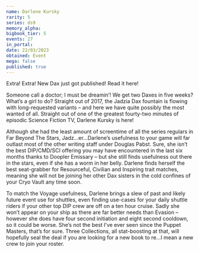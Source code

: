 ```yaml
---
name: Darlene Kursky
rarity: 5
series: ds9
memory_alpha:
bigbook_tier: 5
events: 27
in_portal:
date: 22/03/2023
obtained: Event
mega: false
published: true
---
```


Extra! Extra! New Dax just got published! Read it here! 

Someone call a doctor; I must be dreamin’! We get two Daxes in five weeks?  What’s a girl to do?  Straight out of 2017, the Jadzia Dax fountain is flowing with long-requested variants – and here we have quite possibly the most wanted of all.  Straight out of one of the greatest fourty-two minutes of episodic Science Fiction TV, Darlene Kursky is here!

Although she had the least amount of screentime of all the series regulars in Far Beyond The Stars, Jadz...er...Darlene’s usefulness to your game will far outlast most of the other writing staff under Douglas Pabst.  Sure, she isn’t the best DIP/CMD/SCI offering you may have encountered in the last six months thanks to Doopler Emissary – but she still finds usefulness out there in the stars, even if she has a worm in her belly.  Darlene finds herself the best seat-grabber for Resourceful, Civilian and Inspiring trait matches, meaning she will not be joining her other Dax sisters in the cold confines of your Cryo Vault any time soon.

To match the Voyage usefulness, Darlene brings a slew of past and likely future event use for shuttles, even finding use-cases for your daily shuttle riders if your other top DIP crew are off on a ten hour cruise.  Sadly she won’t appear on your ship as there are far better needs than Evasion – however she does have four second initiation and eight second cooldown, so it could be worse.  She’s not the best I’ve ever seen since the Puppet Masters, that’s for sure. Three Collections, all stat-boosting at that, will hopefully seal the deal if you are looking for a new book to re...I mean a new crew to join your roster.
